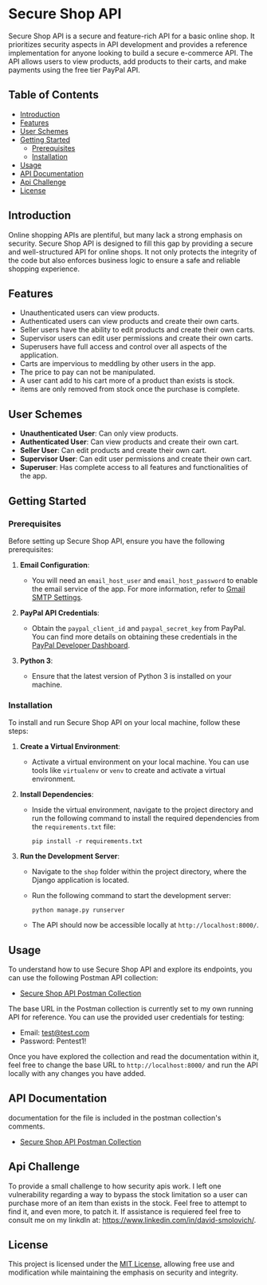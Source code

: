 # Secure Shop API

Secure Shop API is a secure and feature-rich API for a basic online shop. It prioritizes security aspects in API development and provides a reference implementation for anyone looking to build a secure e-commerce API. The API allows users to view products, add products to their carts, and make payments using the free tier PayPal API.

## Table of Contents
- [Introduction](#introduction)
- [Features](#features)
- [User Schemes](#user-schemes)
- [Getting Started](#getting-started)
  - [Prerequisites](#prerequisites)
  - [Installation](#installation)
- [Usage](#usage)
- [API Documentation](#api-documentation)
- [Api Challenge](#Api-Challenge)
- [License](#license)

## Introduction

Online shopping APIs are plentiful, but many lack a strong emphasis on security. Secure Shop API is designed to fill this gap by providing a secure and well-structured API for online shops. It not only protects the integrity of the code but also enforces business logic to ensure a safe and reliable shopping experience.

## Features

- Unauthenticated users can view products.
- Authenticated users can view products and create their own carts.
- Seller users have the ability to edit products and create their own carts.
- Supervisor users can edit user permissions and create their own carts.
- Superusers have full access and control over all aspects of the application.
- Carts are impervious to meddling by other users in the app.
- The price to pay can not be manipulated.
- A user cant add to his cart more of a product than exists is stock.
- items are only removed from stock once the purchase is complete.

## User Schemes

- **Unauthenticated User**: Can only view products.
- **Authenticated User**: Can view products and create their own cart.
- **Seller User**: Can edit products and create their own cart.
- **Supervisor User**: Can edit user permissions and create their own cart.
- **Superuser**: Has complete access to all features and functionalities of the app.

## Getting Started

### Prerequisites

Before setting up Secure Shop API, ensure you have the following prerequisites:

1. **Email Configuration**:
   - You will need an `email_host_user` and `email_host_password` to enable the email service of the app. For more information, refer to [Gmail SMTP Settings](https://www.saleshandy.com/smtp/gmail-smtp-settings/).

2. **PayPal API Credentials**:
   - Obtain the `paypal_client_id` and `paypal_secret_key` from PayPal. You can find more details on obtaining these credentials in the [PayPal Developer Dashboard](https://developer.paypal.com/tools/sandbox/).

3. **Python 3**:
   - Ensure that the latest version of Python 3 is installed on your machine.

### Installation

To install and run Secure Shop API on your local machine, follow these steps:

1. **Create a Virtual Environment**:
   - Activate a virtual environment on your local machine. You can use tools like `virtualenv` or `venv` to create and activate a virtual environment.

2. **Install Dependencies**:
   - Inside the virtual environment, navigate to the project directory and run the following command to install the required dependencies from the `requirements.txt` file:

     ```
     pip install -r requirements.txt
     ```

3. **Run the Development Server**:
   - Navigate to the `shop` folder within the project directory, where the Django application is located.
   - Run the following command to start the development server:

     ```
     python manage.py runserver
     ```

   - The API should now be accessible locally at `http://localhost:8000/`.

## Usage

To understand how to use Secure Shop API and explore its endpoints, you can use the following Postman API collection:

- [Secure Shop API Postman Collection](https://github.com/davidsmolov/Secure_Shop/blob/main/Secure_Shop_Documentation.json)

The base URL in the Postman collection is currently set to my own running API for reference. You can use the provided user credentials for testing:

- Email: test@test.com
- Password: Pentest1!

Once you have explored the collection and read the documentation within it, feel free to change the base URL to `http://localhost:8000/` and run the API locally with any changes you have added.



## API Documentation

documentation for the file is included in the postman collection's comments. 
- [Secure Shop API Postman Collection](https://github.com/davidsmolov/Secure_Shop/blob/main/Secure_Shop_Documentation.json)



## Api Challenge

To provide a small challenge to how security apis work. I left one vulnerability regarding a way to bypass the stock limitation so a user can purchase more of an item than exists in the stock.
Feel free to attempt to find it, and even more, to patch it.
If assistance is requiered feel free to consult me on my linkdIn at: https://www.linkedin.com/in/david-smolovich/.

## License

This project is licensed under the [MIT License](LICENSE), allowing free use and modification while maintaining the emphasis on security and integrity.
